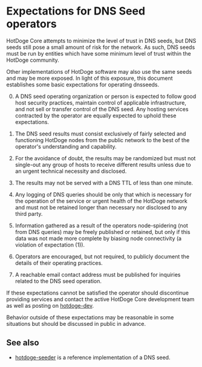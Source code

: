 Expectations for DNS Seed operators
====================================

HotDoge Core attempts to minimize the level of trust in DNS seeds,
but DNS seeds still pose a small amount of risk for the network.
As such, DNS seeds must be run by entities which have some minimum
level of trust within the HotDoge community.

Other implementations of HotDoge software may also use the same
seeds and may be more exposed. In light of this exposure, this
document establishes some basic expectations for operating dnsseeds.

0. A DNS seed operating organization or person is expected to follow good
host security practices, maintain control of applicable infrastructure,
and not sell or transfer control of the DNS seed. Any hosting services
contracted by the operator are equally expected to uphold these expectations.

1. The DNS seed results must consist exclusively of fairly selected and
functioning HotDoge nodes from the public network to the best of the
operator's understanding and capability.

2. For the avoidance of doubt, the results may be randomized but must not
single-out any group of hosts to receive different results unless due to an
urgent technical necessity and disclosed.

3. The results may not be served with a DNS TTL of less than one minute.

4. Any logging of DNS queries should be only that which is necessary
for the operation of the service or urgent health of the HotDoge
network and must not be retained longer than necessary nor disclosed
to any third party.

5. Information gathered as a result of the operators node-spidering
(not from DNS queries) may be freely published or retained, but only
if this data was not made more complete by biasing node connectivity
(a violation of expectation (1)).

6. Operators are encouraged, but not required, to publicly document the
details of their operating practices.

7. A reachable email contact address must be published for inquiries
related to the DNS seed operation.

If these expectations cannot be satisfied the operator should
discontinue providing services and contact the active HotDoge
Core development team as well as posting on
[hotdoge-dev](https://groups.google.com/forum/#!forum/hotdoge-dev).

Behavior outside of these expectations may be reasonable in some
situations but should be discussed in public in advance.

See also
----------
- [hotdoge-seeder](https://github.com/pooler/hotdoge-seeder) is a reference implementation of a DNS seed.
